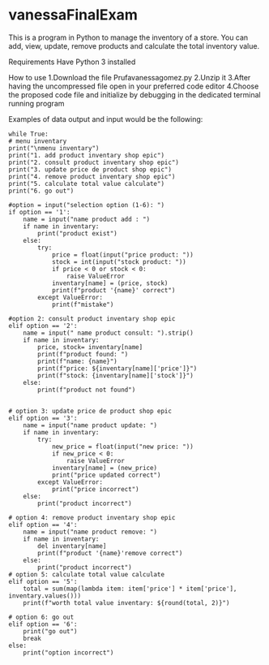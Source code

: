 # vanessaFinalExam

This is a program in Python to manage the inventory of a store. You can add, view, update, remove products and calculate the total inventory value.

Requirements
Have Python 3 installed

How to use 
1.Download the file Prufavanessagomez.py 
2.Unzip it 
3.After having the uncompressed file open in your preferred code editor 
4.Choose the proposed code file and initialize by debugging in the dedicated terminal running program

Examples of data output and input would be the following:

    while True:
    # menu inventary
    print("\nmenu inventary")
    print("1. add product inventary shop epic") 
    print("2. consult product inventary shop epic") 
    print("3. update price de product shop epic") 
    print("4. remove product inventary shop epic") 
    print("5. calculate total value calculate") 
    print("6. go out")  

    #option = input("selection option (1-6): ")
    if option == '1':
        name = input("name product add : ")
        if name in inventary: 
            print("product exist")
        else:
            try:
                price = float(input("price product: "))
                stock = int(input("stock product: "))
                if price < 0 or stock < 0:
                    raise ValueError
                inventary[name] = (price, stock)
                print(f"product '{name}' correct")
            except ValueError:
                print(f"mistake")

    #option 2: consult product inventary shop epic
    elif option == '2':
        name = input(" name product consult: ").strip()
        if name in inventary:
            price, stock= inventary[name]
            print(f"product found: ")
            print(f"name: {name}")
            print(f"price: ${inventary[name]['price']}")
            print(f"stock: {inventary[name]['stock']}")
        else:
            print(f"product not found")


    # option 3: update price de product shop epic
    elif option == '3':
        name = input("name product update: ")
        if name in inventary:
            try:
                new_price = float(input("new price: "))
                if new_price < 0:
                    raise ValueError
                inventary[name] = (new_price)
                print("price updated correct")
            except ValueError:
                print("price incorrect")
        else:
            print("product incorrect")

    # option 4: remove product inventary shop epic
    elif option == '4':
        name = input("name product remove: ")
        if name in inventary:
            del inventary[name] 
            print(f"product '{name}'remove correct")
        else:
            print("product incorrect")
    # option 5: calculate total value calculate
    elif option == '5':
        total = sum(map(lambda item: item['price'] * item['price'], inventary.values()))
        print(f"worth total value inventary: ${round(total, 2)}")

    # option 6: go out
    elif option == '6':
        print("go out")
        break
    else:
        print("option incorrect")
